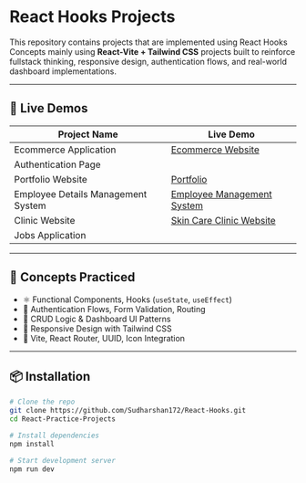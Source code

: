 # React Hooks Projects

This repository contains projects that are implemented using React Hooks Concepts mainly using **React-Vite + Tailwind CSS** projects built to reinforce fullstack thinking, responsive design, authentication flows, and real-world dashboard implementations.

---

## 🚀 Live Demos

| Project Name                        | Live Demo                                             |
|------------------------------------|-------------------------------------------------------|
| Ecommerce Application              | [Ecommerce Website](https://ecommerce-nxttrendz.onrender.com/)    |
| Authentication Page                ||
| Portfolio Website                  |[Portfolio](https://portfolio-ydke.onrender.com/)|
| Employee Details Management System | [Employee Management System](https://employee-details-management-system-2w3y.onrender.com) |
| Clinic Website                     | [Skin Care Clinic Website](https://skincare-clinic-website.onrender.com)           |
| Jobs Application                   ||

---

## 🧠 Concepts Practiced

- ⚛️ Functional Components, Hooks (`useState`, `useEffect`)
- 🔐 Authentication Flows, Form Validation, Routing
- 💼 CRUD Logic & Dashboard UI Patterns
- 🎨 Responsive Design with Tailwind CSS
- 🧰 Vite, React Router, UUID, Icon Integration

---

## 📦 Installation

```bash
# Clone the repo
git clone https://github.com/Sudharshan172/React-Hooks.git
cd React-Practice-Projects

# Install dependencies
npm install

# Start development server
npm run dev
